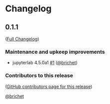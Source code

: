 # Changelog

<!-- <START NEW CHANGELOG ENTRY> -->

## 0.1.1

([Full Changelog](https://github.com/brichet/nb-metadata-handler/compare/5be25936d255d9cc95f8c983149e5cf031b2e0ab...fcef4515f17f98d2639ed8cc80af120ad376d004))

### Maintenance and upkeep improvements

- jupyterlab 4.5.0a1 [#1](https://github.com/brichet/nb-metadata-handler/pull/1) ([@brichet](https://github.com/brichet))

### Contributors to this release

([GitHub contributors page for this release](https://github.com/brichet/nb-metadata-handler/graphs/contributors?from=2025-05-14&to=2025-06-06&type=c))

[@brichet](https://github.com/search?q=repo%3Abrichet%2Fnb-metadata-handler+involves%3Abrichet+updated%3A2025-05-14..2025-06-06&type=Issues)

<!-- <END NEW CHANGELOG ENTRY> -->
